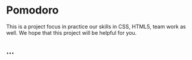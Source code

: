 # Pomodoro
This is a project focus in practice our skills in CSS, HTML5, team work as well. We hope that this project will be helpful for you.

## ...